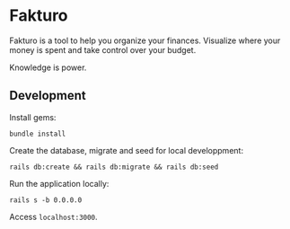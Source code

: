 # Fakturo

Fakturo is a tool to help you organize your finances. Visualize where your money is spent and take control over your budget.

Knowledge is power.

## Development

Install gems:

```
bundle install
```

Create the database, migrate and seed for local developpment:

```
rails db:create && rails db:migrate && rails db:seed
```

Run the application locally:

```
rails s -b 0.0.0.0
```

Access `localhost:3000`.